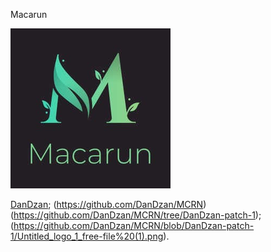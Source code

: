 Macarun

![Macarun](https://github.com/DanDzan/MCRN/blob/DanDzan-patch-1/Untitled_logo_1_free-file%20(1).png)

[DanDzan](https://github.com/DanDzan);
(https://github.com/DanDzan/MCRN)
(https://github.com/DanDzan/MCRN/tree/DanDzan-patch-1);
(https://github.com/DanDzan/MCRN/blob/DanDzan-patch-1/Untitled_logo_1_free-file%20(1).png).
